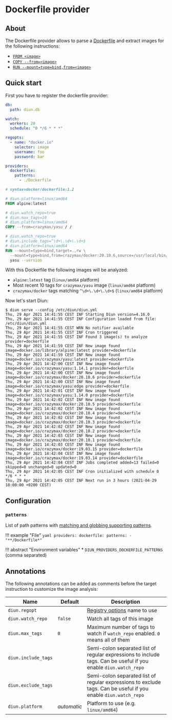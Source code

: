 # Dockerfile provider

## About

The Dockerfile provider allows to parse a [Dockerfile](https://docs.docker.com/engine/reference/builder/) and extract
images for the following instructions:

* [`FROM <image>`](https://docs.docker.com/engine/reference/builder/#from)
* [`COPY --from=<image>`](https://docs.docker.com/engine/reference/builder/#copy)
* [`RUN --mount=type=bind,from=<image>`](https://github.com/moby/buildkit/blob/master/frontend/dockerfile/docs/syntax.md#run---mounttypebind-the-default-mount-type)

## Quick start

First you have to register the dockerfile provider:

```yaml
db:
  path: diun.db

watch:
  workers: 20
  schedule: "0 */6 * * *"

regopts:
  - name: "docker.io"
    selector: image
    username: foo
    password: bar

providers:
  dockerfile:
    patterns:
      - ./Dockerfile
```

```Dockerfile
# syntax=docker/dockerfile:1.2

# diun.platform=linux/amd64
FROM alpine:latest

# diun.watch_repo=true
# diun.max_tags=10
# diun.platform=linux/amd64
COPY --from=crazymax/yasu / /

# diun.watch_repo=true
# diun.include_tags=^\d+\.\d+\.\d+$
# diun.platform=linux/amd64
RUN --mount=type=bind,target=.,rw \
  --mount=type=bind,from=crazymax/docker:20.10.6,source=/usr/local/bin/docker,target=/usr/bin/docker \
  yasu --version
```

With this Dockerfile the following images will be analyzed:

* `alpine:latest` tag (`linux/amd64` platform)
* Most recent 10 tags for `crazymax/yasu` image (`linux/amd64` platform)
* `crazymax/docker` tags matching `^\d+\.\d+\.\d+$` (`linux/amd64` platform)

Now let's start Diun:

```
$ diun serve --config /etc/diun/diun.yml
Thu, 29 Apr 2021 14:41:55 CEST INF Starting Diun version=4.16.0
Thu, 29 Apr 2021 14:41:55 CEST INF Configuration loaded from file: /etc/diun/diun.yml
Thu, 29 Apr 2021 14:41:55 CEST WRN No notifier available
Thu, 29 Apr 2021 14:41:55 CEST INF Cron triggered
Thu, 29 Apr 2021 14:41:55 CEST INF Found 3 image(s) to analyze provider=dockerfile
Thu, 29 Apr 2021 14:41:59 CEST INF New image found image=docker.io/library/alpine:latest provider=dockerfile
Thu, 29 Apr 2021 14:41:59 CEST INF New image found image=docker.io/crazymax/yasu:latest provider=dockerfile
Thu, 29 Apr 2021 14:42:00 CEST INF New image found image=docker.io/crazymax/yasu:1.14.1 provider=dockerfile
Thu, 29 Apr 2021 14:42:00 CEST INF New image found image=docker.io/crazymax/docker:20.10.6 provider=dockerfile
Thu, 29 Apr 2021 14:42:00 CEST INF New image found image=docker.io/crazymax/yasu:edge provider=dockerfile
Thu, 29 Apr 2021 14:42:01 CEST INF New image found image=docker.io/crazymax/yasu:1.14.0 provider=dockerfile
Thu, 29 Apr 2021 14:42:02 CEST INF New image found image=docker.io/crazymax/docker:20.10.5 provider=dockerfile
Thu, 29 Apr 2021 14:42:02 CEST INF New image found image=docker.io/crazymax/docker:20.10.4 provider=dockerfile
Thu, 29 Apr 2021 14:42:02 CEST INF New image found image=docker.io/crazymax/docker:20.10.3 provider=dockerfile
Thu, 29 Apr 2021 14:42:02 CEST INF New image found image=docker.io/crazymax/docker:20.10.2 provider=dockerfile
Thu, 29 Apr 2021 14:42:03 CEST INF New image found image=docker.io/crazymax/docker:20.10.1 provider=dockerfile
Thu, 29 Apr 2021 14:42:03 CEST INF New image found image=docker.io/crazymax/docker:19.03.15 provider=dockerfile
Thu, 29 Apr 2021 14:42:04 CEST INF New image found image=docker.io/crazymax/docker:19.03.14 provider=dockerfile
Thu, 29 Apr 2021 14:42:04 CEST INF Jobs completed added=13 failed=0 skipped=0 unchanged=0 updated=0
Thu, 29 Apr 2021 14:42:05 CEST INF Cron initialized with schedule 0 */6 * * *
Thu, 29 Apr 2021 14:42:05 CEST INF Next run in 3 hours (2021-04-29 18:00:00 +0200 CEST)
```

## Configuration

### `patterns`

List of path patterns with [matching and globbing supporting patterns](https://github.com/bmatcuk/doublestar/tree/v3).

!!! example "File"
    ```yaml
    providers:
      dockerfile:
        patterns:
          - "**/Dockerfile*"
    ```

!!! abstract "Environment variables"
    * `DIUN_PROVIDERS_DOCKERFILE_PATTERNS` (comma separated)

## Annotations

The following annotations can be added as comments before the target instruction to customize the image analysis:

| Name                          | Default       | Description   |
|-------------------------------|---------------|---------------|
| `diun.regopt`                 |               | [Registry options](../config/regopts.md) name to use |
| `diun.watch_repo`             | `false`       | Watch all tags of this image |
| `diun.max_tags`               | `0`           | Maximum number of tags to watch if `watch_repo` enabled. `0` means all of them |
| `diun.include_tags`           |               | Semi-colon separated list of regular expressions to include tags. Can be useful if you enable `diun.watch_repo` |
| `diun.exclude_tags`           |               | Semi-colon separated list of regular expressions to exclude tags. Can be useful if you enable `diun.watch_repo` |
| `diun.platform`               | _automatic_   | Platform to use (e.g. `linux/amd64`) |
